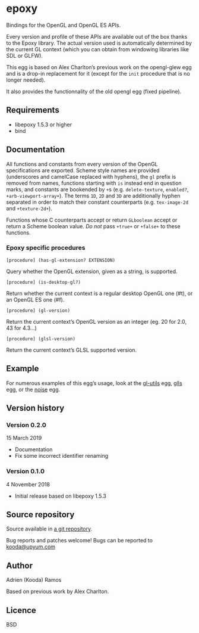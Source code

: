# epoxy

Bindings for the OpenGL and OpenGL ES APIs.

Every version and profile of these APIs are available out of the box thanks to the Epoxy library. The actual version used is automatically determined by the current GL context (which you can obtain from windowing libraries like SDL or GLFW).

This egg is based on Alex Charlton’s previous work on the opengl-glew egg and is a drop-in replacement for it (except for the `init` procedure that is no longer needed).

It also provides the functionnality of the old opengl egg (fixed pipeline).

## Requirements

- libepoxy 1.5.3 or higher
- bind

## Documentation

All functions and constants from every version of the OpenGL specifications are exported. Scheme style names are provided (underscores and camelCase replaced with hyphens), the `gl` prefix is removed from names, functions starting with `is` instead end in question marks, and constants are bookended by `+`s (e.g. `delete-texture`, `enabled?`, `+arb-viewport-array+`). The terms `1D`, `2D` and `3D` are additionally hyphen separated in order to match their constant counterparts (e.g. `tex-image-2d` and `+texture-2d+`).

Functions whose C counterparts accept or return `GLboolean` accept or return a Scheme boolean value. *Do not* pass `+true+` or `+false+` to these functions.

### Epoxy specific procedures

    [procedure] (has-gl-extension? EXTENSION)

Query whether the OpenGL extension, given as a string, is supported.

    [procedure] (is-desktop-gl?)

Return whether the current context is a regular desktop OpenGL one (#t), or an OpenGL ES one (#f).

    [procedure] (gl-version)

Return the current context’s OpenGL version as an integer (eg. 20 for 2.0, 43 for 4.3…)

    [procedure] (glsl-version)

Return the current context’s GLSL supported version.

## Example
For numerous examples of this egg’s usage, look at the [gl-utils](https://wiki.call-cc.org/egg/gl-utils) egg, [glls](https://wiki.call-cc.org/egg/glls) egg, or the [noise](https://wiki.call-cc.org/egg/noise) egg.

## Version history
### Version 0.2.0
15 March 2019

* Documentation
* Fix some incorrect identifier renaming

### Version 0.1.0
4 November 2018

* Initial release based on libepoxy 1.5.3

## Source repository
Source available in [a git repository](https://www.upyum.com/cgit.cgi/epoxy).

Bug reports and patches welcome! Bugs can be reported to kooda@upyum.com

## Author
Adrien (Kooda) Ramos

Based on previous work by Alex Charlton.

## Licence
BSD
